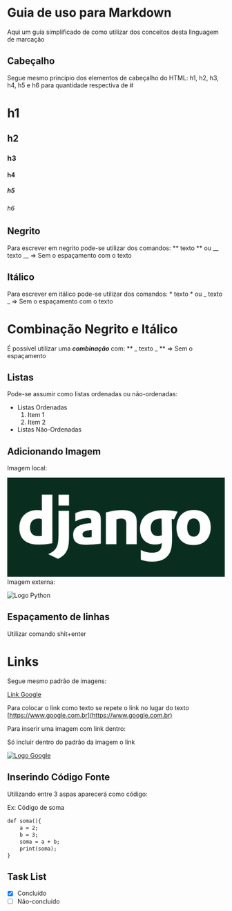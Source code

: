 # Guia de uso para Markdown

Aqui um guia simplificado de como utilizar dos conceitos desta linguagem de marcação

## Cabeçalho 

Segue mesmo princípio dos elementos de cabeçalho do HTML: h1, h2, h3, h4, h5 e h6 para quantidade respectiva de #

# h1
## h2
### h3
#### h4
##### h5
###### h6

## Negrito

Para escrever em negrito pode-se utilizar dos comandos: ** texto ** ou __ texto __ =>  Sem o espaçamento com o texto

## Itálico 

Para escrever em itálico pode-se utilizar dos comandos: * texto * ou _ texto _ => Sem o espaçamento com o texto

# Combinação Negrito e Itálico

É possível utilizar uma **_combinação_** com: ** _ texto _ ** => Sem o espaçamento

## Listas 

Pode-se assumir como listas ordenadas ou não-ordenadas:

* Listas Ordenadas
    1. Item 1
    2. Item 2
* Listas Não-Ordenadas

## Adicionando Imagem

Imagem local:

![Logo Django](assets/img/django-logo.png)
Imagem externa:

![Logo Python](https://www.python.org/static/community_logos/python-logo-master-v3-TM-flattened.png)

## Espaçamento de linhas

Utilizar comando shit+enter

# Links

Segue mesmo padrão de imagens:

[Link Google](https://www.google.com.br)

Para colocar o link como texto se repete o link no lugar do texto
[https://www.google.com.br](https://www.google.com.br)

Para inserir uma imagem com link dentro:

Só incluir dentro do padrão da imagem o link

[![Logo Google](https://www.logotipo.pt/wp-content/uploads/2016/10/Evolu%C3%A7%C3%A3o-do-log%C3%B3tipo-da-Google-2016.jpg)](https://www.google.com.br)

## Inserindo Código Fonte

Utilizando entre 3 aspas aparecerá como código:

Ex: Código de soma

```
def soma(){
    a = 2;
    b = 3;
    soma = a + b;
    print(soma);
} 
```

## Task List
- [x] Concluído
- [ ] Não-concluído

